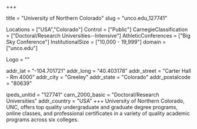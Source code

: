 
+++

title = "University of Northern Colorado"
slug = "unco.edu_127741"

Locations = ["USA","Colorado"]
Control = ["Public"]
CarnegieClassification = ["Doctoral/Research Universities--Intensive"]
AthleticConferences = ["Big Sky Conference"]
InstitutionalSize = ["10,000 - 19,999"]
domain = ["unco.edu"]

Logo = ""

addr_lat = "-104.701721"
addr_long = "40.403178"
addr_street = "Carter Hall - Rm 4000"
addr_city = "Greeley"
addr_state = "Colorado"
addr_postalcode = "80639"

ipeds_unitid = "127741"
carn_2000_basic = "Doctoral/Research Universities"
addr_country = "USA"
+++
    University of Northern Colorado, UNC, offers top quality undergraduate and graduate degree programs, online classes, and professional certificates in a variety of quality academic programs across six colleges.
